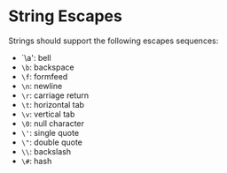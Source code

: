 # String Escapes
Strings should support the following escapes sequences:

- `\a': bell
- `\b`: backspace
- `\f`: formfeed
- `\n`: newline
- `\r`: carriage return
- `\t`: horizontal tab
- `\v`: vertical tab
- `\0`: null character
- `\'`: single quote
- `\"`: double quote
- `\\`: backslash
- `\#`: hash
